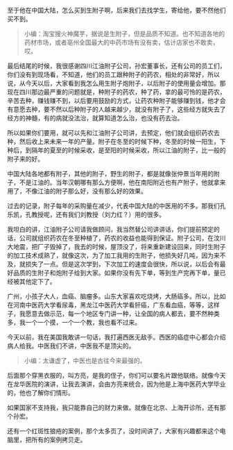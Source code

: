 
至于他在中国大陆，怎么买到生附子啊，后来我们去找学生，寄给他，要不然他们买不到。

> 小编：淘宝搜火神魔芋，据说是生附子，但是品质不知道。也不知道各地的药材市场，或者亳州全国最大的中药市场有没有卖，估计店家也不敢卖，哎。

最后结尾的时候，我很感谢四川江油附子公司，孙宏董事长，还有公司的员工们，你们没有到现场看，不知道，他们的员工跟种附子的药农，相处的非常好，所以说，从今天以后，大家看到我怎么用生附子炮附子，以后附子的使用量会增加。那现在四川那边最严重的问题就是，种附子的药农，种了药，拿的最可怜的是药农，辛苦去种，赚钱赚不到，以后要用鼓励的方式，让药农种附子能够赚到钱，他才会有意愿去种，要不然以后种附子的人越来越少，就没有附子了，这些经方就失去了经方的神髓，有的病就没法治，就算知道怎么治，也没有药去治。

所以如果你们要用，就可以先和江油附子公司讲，去预定，他们就会组织药农去种，然后收上来未来一年的产量。附子在冬至的时候下种，冬至的时候一阳生，下种后，到隔年的夏至的时候采收，是至阳的时候采收，所以江油的附子，比一般的附子来的好。

中国大陆各地都有附子，其他的附子，野生的附子，都是就像张仲景当年用的附子，不是江油的。当年汉朝哪有那么方便啊，他在南阳附近也有产附子，他就拿来用了，不像江油的附子那么好，没有那么好的效果。

过去的记录，附子每年的采购量在减少，代表中国大陆的中医用的不多。那我们孔乐凯，孔教授呢，还有我们刘教授（刘力红？）用的很多。

我坦白的讲，江油附子公司请我做顾问，我当然替公司讲讲话，你们提前预定的话，公司就组织药农在冬至种植了，药农的收益也能得到保证。附子公司，在汶川大地震，把厂子毁掉了，我去的时候，屋顶没了，将来重新建设回来，同时生附子的加工技术成熟了，就像这次，为了加工我用的生附子，他损失好几吨，因为来不及，就损失了一点。但是这次学到，下次加工的速度会很快，所以说，以后会有最好品质的生附子和炮附子给到大家。如果你没有先下单，等到生产完再下单，量已经被其他定下了。

广州，小孩子大人，血癌、脑瘤多。山东大家喜欢吃烧烤，大肠癌多。所以，比如在河南中医药大学看尿毒，黑龙江中医药大学看肝癌，广东看血癌，等等，这样子，我愿意去做示范，每一个地区专门讲一种，让全国的病人都去，要不然种类多，我一个一个摸，一个一个教，我也看不过来。

今天以前，我在美国我敢讲一句话，我打遍西医无敌手。西医的癌症中心都会介绍病人给我。中医我们不讲，中医我不是顶尖的。

> 小编：太谦虚了，中医也是古往今来最强的。

后面那个穿黑衣服的，叫方亮，是我的侄子，你们可以要名片跟他联络。就像今天在龙华医院的演讲，让我去演讲，会由方亮来统合，因为他是上海中医药大学毕业的，他也了解你们情形。

如果国家不支持我，我只能靠自己的财力来做。就像在北京、上海开诊所，还有那个孙宏。

还有一个红斑性狼疮的案例，那个太多页了，没时间讲了，大家有兴趣都来这个电脑里，把所有的案例拷贝走。